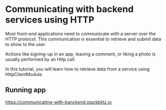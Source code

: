 # Communicating with backend services using HTTP

Most front-end applications need to communicate with a server over the HTTP protocol. This communication is essential to retrieve and submit data to show to the user.

Actions like signing-up in an app, leaving a comment, or liking a photo is usually performed by an Http call.

In this tutorial, you will learn how to retrieve data from a service using HttpClientModule.

## Running app

https://communicating-with-banckend.stackblitz.io

